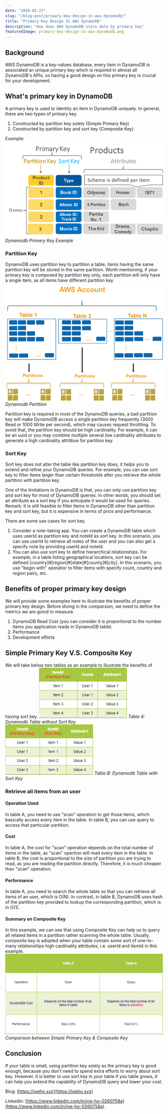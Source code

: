 ```yaml
---
date: "2020-02-27"
slug: "/blog-post/primary-key-design-in-aws-dynamodb/"
title: "Primary Key Design In AWS DynamoDB"
description: "How does AWS DynamoDB store data by primary key"
featuredImage: primary-key-design-in-aws-dynamodb.png
---
```

## Background
AWS DynamoDB is a key-values database, every item in DynamoDB is associated an unique primary key which is required in almost all DynamoDB's APIs, so having a good design on this primary key is crucial for your development.

## What's primary key in DynamoDB
A primary key is used to identity an item in DynamoDB uniquely. In general, there are two types of primary key.
1. Constructed by partition key solely (Simple Primary Key)
2. Constructed by partition key and sort key (Composite Key)

Example:
![Dynamodb Primary Key Example](../../images/primary-key-design-in-aws-dynamodb/dynamodb-primary-key.png)
*Dynamodb Primary Key Example*

### Partition Key
DynamoDB uses partition key to partition a table, items having the same partition key will be stored in the same partition. 
Worth mentioning, if your primary key is composed by partition key only, each partition will only have a single item, as all items have different partition key.
![Dynamodb Partition](../../images/primary-key-design-in-aws-dynamodb/dynamodb-partition.png)
*Dynamodb Partition*

Partition key is required in most of the DynamoDB queries, a bad partition key will make DynamoDB access a single partition key frequently (3000 Read or 1000 Write per second), which may causes request throttling.
To avoid that, the partition key should be high cardinality. For example, it can be an uuid or you may combine multiple several low cardinality attributes to generate a high cardinality attrtibue for partition key.

### Sort Key
Sort key does not alter the table like partition key does, it helps you to extend and refine your DynamoDB queries.
For example, you can use sort key to filter items larger than certain thresholds after you retrieve the whole partition with partition key.

One of the limitations in DynamoDB is that, you can only use partition key and sort key for most of DynamoDB queries. In other words, you should set an attribute as a sort key if you anticipate it would be used for queries.
Remark: It is still feasible to filter items in DynamoDB other than partition key and sort key, but it is expensive in terms of price and performance.

There are some use cases for sort key.
1. Consider a note-taking app. You can create a DynamoDB table which uses userId as partition key and noteId as sort key. In this scenario, you can use userId to retrieve all notes of the user and you can also get a specify note by providing userId and noteId.
2. You can also use sort key to define hierarchical relationships. For example, in a table listing geographical locations, sort key can be defined [country]#[region]#[state]#[county]#[city]. In this scenario, you use "begin with" operatior to filter items with specify count, country and region pairs, etc.

## Benefits of proper primary key design
We will provide some examples here to illustrate the benefits of proper primary key design.
Before diving in the comparsion, we need to define the metrics we are goind to measure.
1. DynamoDB Read Cost (you can consider it is proportional to the number items you application reads in DynamoDB table)
2. Performance
3. Development efforts

## Simple Primary Key V.S. Composite Key
We will take below two tables as an example to illustrate the benefits of having sort key.
![Table A: Dynamodb Table without Sort Key](../../images/primary-key-design-in-aws-dynamodb/table-without-sort-key.png)
*Table A: Dynamodb Table without Sort Key*
![Table B: Dynamodb Table with Sort Key](../../images/primary-key-design-in-aws-dynamodb/table-with-sort-key.png)
*Table B: Dynamodb Table with Sort Key*

### Retrieve all items from an user
#### Operation Used
In table A, you need to use "scan" operation to get those items, which basically access every item in the table. In table B, you can use query to access that particular partition.

#### Cost
In table A, the cost for "scan" operation depends on the total number of items in the table, as "scan" opertion will read every item in the table.
In table B, the cost is proportional to the size of partition you are trying to read, as you are reading the partition directly. Therefore, it is much cheaper than "scan" operation.

#### Performance
In table A, you need to search the whole table so that you can retrieve all items of an user, which is O(N).
In contrast, in table B, DynamoDB uses hash of the partition key provided to lookup the corresponding partition, which is in O(1).

#### Summary on Composite Key
In this example, we can see that using Composite Key can help us to query all related items in a partition rather scanning the whole table. 
Usually, composite key is adopted when your table contain some sort of one-to-many relationships high cardinality attributes, i.e. userId and itemId in this example.
![Comparison between Simple Primary Key & Composite Key](../../images/primary-key-design-in-aws-dynamodb/simple-primary-key-v.s.-composite-key.png)
*Comparison between Simple Primary Key & Composite Key*


## Conclusion
If your table is small, using partition key solely as the primary key is good enough, because you don't need to spend extra efforts to worry about sort key.
However, it is better to use sort key in your table if you table grows, it can help you extend the capability of DynamoDB query and lower your cost.

Blog: [https://joeho.xyz](https://joeho.xyz)

LinkedIn: [https://www.linkedin.com/in/joe-ho-0260758a](https://www.linkedin.com/in/joe-ho-0260758a)